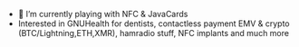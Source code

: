 - 🌱 I’m currently playing with NFC & JavaCards
- Interested in GNUHealth for dentists, contactless payment EMV & crypto (BTC/Lightning,ETH,XMR), hamradio stuff, NFC implants and much more
